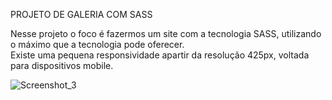 PROJETO DE GALERIA COM SASS

Nesse projeto o foco é fazermos um site com a tecnologia SASS, utilizando o máximo que a tecnologia pode oferecer. </br>
Existe uma pequena responsividade apartir da resolução 425px, voltada para dispositivos mobile.

![Screenshot_3](https://user-images.githubusercontent.com/110064892/189550634-a2c24009-954d-4521-b586-3eeb65fd8aaf.png)
